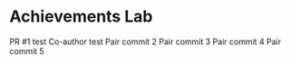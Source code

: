 # Achievements Lab
PR #1 test
Co-author test
Pair commit 2
Pair commit 3
Pair commit 4
Pair commit 5
